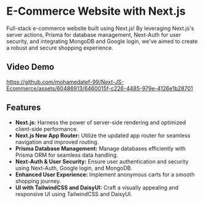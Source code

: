 # E-Commerce Website with Next.js

Full-stack e-commerce website built using Next.js! By leveraging Next.js's server actions, Prisma for database management, Next-Auth for user security, and integrating MongoDB and Google login, we've aimed to create a robust and secure shopping experience.

## Video Demo



https://github.com/mohamedatef-99/Next-JS-Ecommerce/assets/60486913/6460015f-c226-4485-979e-4126e1b28701




## Features

- **Next.js:** Harness the power of server-side rendering and optimized client-side performance.
- **Next.js New App Router:** Utilize the updated app router for seamless navigation and improved routing.
- **Prisma Database Management:** Manage databases efficiently with Prisma ORM for seamless data handling.
- **Next-Auth & User Security:** Ensure user authentication and security using Next-Auth, Google login, and MongoDB.
- **Enhanced User Experience:** Implement anonymous carts for a smooth shopping journey.
- **UI with TailwindCSS and DaisyUI:** Craft a visually appealing and responsive UI using TailwindCSS and DaisyUI.

